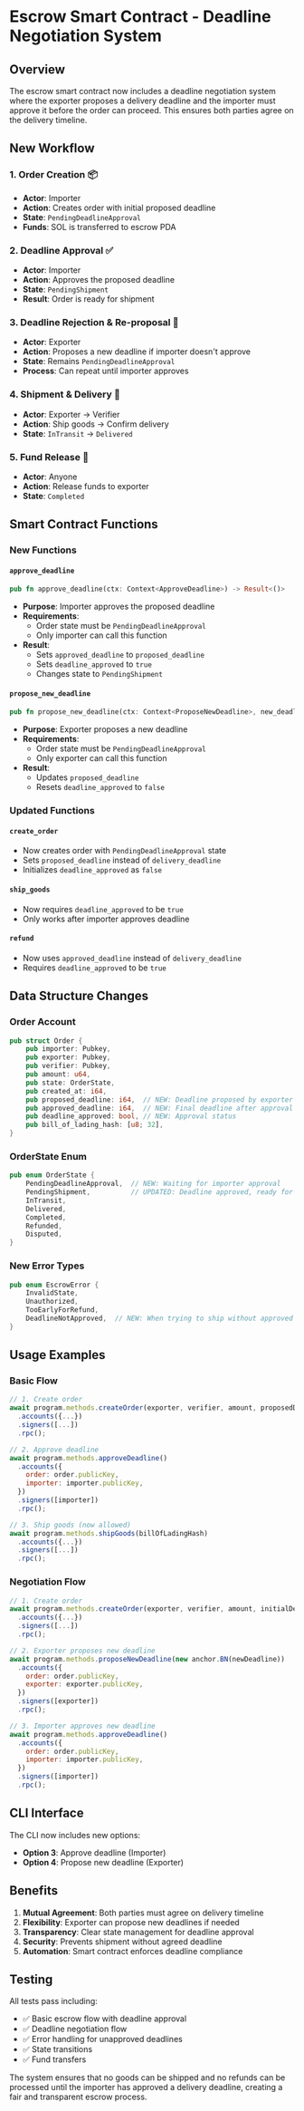 # Escrow Smart Contract - Deadline Negotiation System

## Overview

The escrow smart contract now includes a deadline negotiation system where the exporter proposes a delivery deadline and the importer must approve it before the order can proceed. This ensures both parties agree on the delivery timeline.

## New Workflow

### 1. **Order Creation** 📦
- **Actor**: Importer
- **Action**: Creates order with initial proposed deadline
- **State**: `PendingDeadlineApproval`
- **Funds**: SOL is transferred to escrow PDA

### 2. **Deadline Approval** ✅
- **Actor**: Importer
- **Action**: Approves the proposed deadline
- **State**: `PendingShipment`
- **Result**: Order is ready for shipment

### 3. **Deadline Rejection & Re-proposal** 🔄
- **Actor**: Exporter
- **Action**: Proposes a new deadline if importer doesn't approve
- **State**: Remains `PendingDeadlineApproval`
- **Process**: Can repeat until importer approves

### 4. **Shipment & Delivery** 🚢
- **Actor**: Exporter → Verifier
- **Action**: Ship goods → Confirm delivery
- **State**: `InTransit` → `Delivered`

### 5. **Fund Release** 💸
- **Actor**: Anyone
- **Action**: Release funds to exporter
- **State**: `Completed`

## Smart Contract Functions

### New Functions

#### `approve_deadline`
```rust
pub fn approve_deadline(ctx: Context<ApproveDeadline>) -> Result<()>
```
- **Purpose**: Importer approves the proposed deadline
- **Requirements**: 
  - Order state must be `PendingDeadlineApproval`
  - Only importer can call this function
- **Result**: 
  - Sets `approved_deadline` to `proposed_deadline`
  - Sets `deadline_approved` to `true`
  - Changes state to `PendingShipment`

#### `propose_new_deadline`
```rust
pub fn propose_new_deadline(ctx: Context<ProposeNewDeadline>, new_deadline: i64) -> Result<()>
```
- **Purpose**: Exporter proposes a new deadline
- **Requirements**:
  - Order state must be `PendingDeadlineApproval`
  - Only exporter can call this function
- **Result**:
  - Updates `proposed_deadline`
  - Resets `deadline_approved` to `false`

### Updated Functions

#### `create_order`
- Now creates order with `PendingDeadlineApproval` state
- Sets `proposed_deadline` instead of `delivery_deadline`
- Initializes `deadline_approved` as `false`

#### `ship_goods`
- Now requires `deadline_approved` to be `true`
- Only works after importer approves deadline

#### `refund`
- Now uses `approved_deadline` instead of `delivery_deadline`
- Requires `deadline_approved` to be `true`

## Data Structure Changes

### Order Account
```rust
pub struct Order {
    pub importer: Pubkey,
    pub exporter: Pubkey,
    pub verifier: Pubkey,
    pub amount: u64,
    pub state: OrderState,
    pub created_at: i64,
    pub proposed_deadline: i64,  // NEW: Deadline proposed by exporter
    pub approved_deadline: i64,  // NEW: Final deadline after approval
    pub deadline_approved: bool, // NEW: Approval status
    pub bill_of_lading_hash: [u8; 32],
}
```

### OrderState Enum
```rust
pub enum OrderState {
    PendingDeadlineApproval,  // NEW: Waiting for importer approval
    PendingShipment,          // UPDATED: Deadline approved, ready for shipment
    InTransit,
    Delivered,
    Completed,
    Refunded,
    Disputed,
}
```

### New Error Types
```rust
pub enum EscrowError {
    InvalidState,
    Unauthorized,
    TooEarlyForRefund,
    DeadlineNotApproved,  // NEW: When trying to ship without approved deadline
}
```

## Usage Examples

### Basic Flow
```javascript
// 1. Create order
await program.methods.createOrder(exporter, verifier, amount, proposedDeadline)
  .accounts({...})
  .signers([...])
  .rpc();

// 2. Approve deadline
await program.methods.approveDeadline()
  .accounts({
    order: order.publicKey,
    importer: importer.publicKey,
  })
  .signers([importer])
  .rpc();

// 3. Ship goods (now allowed)
await program.methods.shipGoods(billOfLadingHash)
  .accounts({...})
  .signers([...])
  .rpc();
```

### Negotiation Flow
```javascript
// 1. Create order
await program.methods.createOrder(exporter, verifier, amount, initialDeadline)
  .accounts({...})
  .signers([...])
  .rpc();

// 2. Exporter proposes new deadline
await program.methods.proposeNewDeadline(new anchor.BN(newDeadline))
  .accounts({
    order: order.publicKey,
    exporter: exporter.publicKey,
  })
  .signers([exporter])
  .rpc();

// 3. Importer approves new deadline
await program.methods.approveDeadline()
  .accounts({
    order: order.publicKey,
    importer: importer.publicKey,
  })
  .signers([importer])
  .rpc();
```

## CLI Interface

The CLI now includes new options:
- **Option 3**: Approve deadline (Importer)
- **Option 4**: Propose new deadline (Exporter)

## Benefits

1. **Mutual Agreement**: Both parties must agree on delivery timeline
2. **Flexibility**: Exporter can propose new deadlines if needed
3. **Transparency**: Clear state management for deadline approval
4. **Security**: Prevents shipment without agreed deadline
5. **Automation**: Smart contract enforces deadline compliance

## Testing

All tests pass including:
- ✅ Basic escrow flow with deadline approval
- ✅ Deadline negotiation flow
- ✅ Error handling for unapproved deadlines
- ✅ State transitions
- ✅ Fund transfers

The system ensures that no goods can be shipped and no refunds can be processed until the importer has approved a delivery deadline, creating a fair and transparent escrow process. 